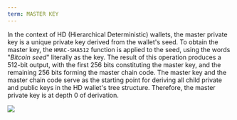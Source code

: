 ```yaml
---
term: MASTER KEY
---
```


In the context of HD (Hierarchical Deterministic) wallets, the master private key is a unique private key derived from the wallet's seed. To obtain the master key, the `HMAC-SHA512` function is applied to the seed, using the words "*Bitcoin seed*" literally as the key. The result of this operation produces a 512-bit output, with the first 256 bits constituting the master key, and the remaining 256 bits forming the master chain code. The master key and the master chain code serve as the starting point for deriving all child private and public keys in the HD wallet's tree structure. Therefore, the master private key is at depth 0 of derivation.

![](../../dictionnaire/assets/19.png)